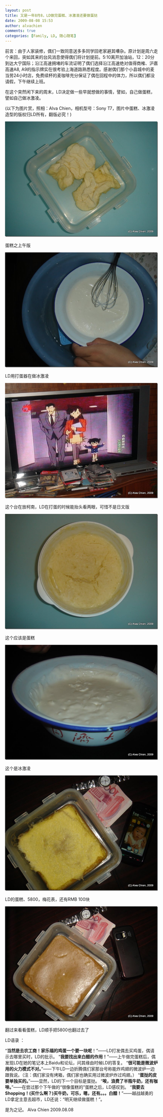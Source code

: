 ```yaml
---
layout: post
title: 又是一年8月8，LD做完蛋糕、冰激凌还要做蛋挞
date: 2009-08-08 15:53
author: alvachien
comments: true
categories: [Family, LD, 随心随笔]
---
```

前言：由于人家装修，偶们一致同意送多多同学回老家避其嘈杂。原计划是周六走个来回，突如其来的台风消息使得偶们将计划提前。5:10离开加油站，12：20分到达大宁国际；沿江高速拥堵的车流证明了偶们选择沿江高速绝对值得商榷、沪嘉高速A8, A9的指示牌实在很考验上海道路熟悉程度。感谢偶们那个小县城中的麦当劳24小时店，免费续杯的麦咖啡充分保证了偶在回程中的体力，所以偶们都没请假，下午继续上班。

在这个突然闲下来的周末，LD决定做一些早就想做的事情，譬如，自己做蛋糕，譬如自己做冰激凌。

(以下为图片赏，照相：Alva Chien，相机型号：Sony T7，图片中蛋糕、冰激凌造型的版权归LD所有，翻版必究！)

![LD Cake 1](/assets/uploads/2010/10/LDCake_1.jpg)

蛋糕之上午版

![LD Cake 2](/assets/uploads/2010/10/LDCake_2.jpg)

LD用打蛋器在做冰激凌

![LD Cake 3](/assets/uploads/2010/10/LDCake_3.jpg)

这个台在放柯南，LD在打蛋的时候能抬头看两眼，可惜不是日文版

![LD Cake 4](/assets/uploads/2010/10/LDCake_4.jpg)

这个应该是蛋糕

![LD Cake 5](/assets/uploads/2010/10/LDCake_5.jpg)

这个是冰激凌

![LD Cake 6](/assets/uploads/2010/10/LDCake_6.jpg)

LD的蛋糕、5800，梅花表，还有RMB 100块

![LD Cake 7](/assets/uploads/2010/10/LDCake_7.jpg)

翻过来看看蛋糕，LD顺手把5800也翻过去了

LD语录 ：

“**当然是去农工商！家乐福的鸡蛋一个要一块呢**！”——LD打发偶去买鸡蛋，偶请示去哪里买时，LD的批示。
“**我要找出来白醋的作用！**”——上午做完蛋糕后，偶发现LD在她的笔记本上Baidu和论坛，问其缘由时候LD的答复。
“**很可能是微波炉用的火力模式不对。**”——下午LD一边折腾偶们家那台号称能炸鸡翅的微波炉一边跟我说。（注：偶们家没有烤箱，偶们家也确实用过微波炉炸过鸡翅。）
“**蛋挞的皮要单独买的。**”——显然，LD的下一个目标是蛋挞。
“**唉，浪费了半瓶牛奶，还有咖啡。**”——在尝过那个下午做的“很像蛋糕的”蛋糕之后，LD感叹到。
“**我要去Shopping！(买什么啊？)买牛奶，可乐，嗯，还有。。。白醋！**”——越战越勇的LD拿定主意去超市，LD还说：“明天继续做蛋糕！”。

是为之记。
Alva Chien
2009.08.08
